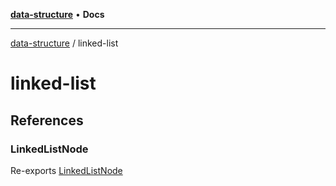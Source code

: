[**data-structure**](../README.md) • **Docs**

***

[data-structure](../modules.md) / linked-list

# linked-list

## References

### LinkedListNode

Re-exports [LinkedListNode](../index/classes/LinkedListNode.md)
